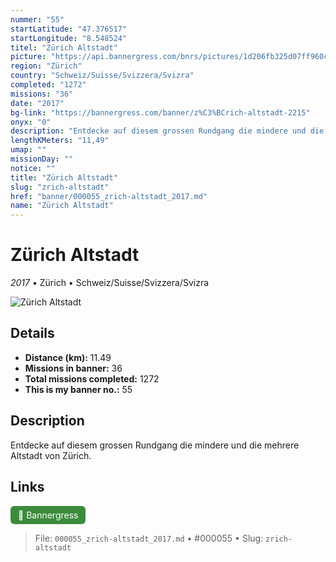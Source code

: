 ```yaml
---
nummer: "55"
startLatitude: "47.376517"
startLongitude: "8.548524"
titel: "Zürich Altstadt"
picture: "https://api.bannergress.com/bnrs/pictures/1d206fb325d07ff960cb466b2ca723e1"
region: "Zürich"
country: "Schweiz/Suisse/Svizzera/Svizra"
completed: "1272"
missions: "36"
date: "2017"
bg-link: "https://bannergress.com/banner/z%C3%BCrich-altstadt-2215"
onyx: "0"
description: "Entdecke auf diesem grossen Rundgang die mindere und die mehrere Altstadt von Zürich."
lengthKMeters: "11,49"
umap: ""
missionDay: ""
notice: ""
title: "Zürich Altstadt"
slug: "zrich-altstadt"
href: "banner/000055_zrich-altstadt_2017.md"
name: "Zürich Altstadt"
---
```

# Zürich Altstadt

*2017* • Zürich • Schweiz/Suisse/Svizzera/Svizra

![Zürich Altstadt](https://api.bannergress.com/bnrs/pictures/1d206fb325d07ff960cb466b2ca723e1)



## Details
- **Distance (km):** 11.49
- **Missions in banner:** 36
- **Total missions completed:** 1272
- **This is my banner no.:** 55



## Description
Entdecke auf diesem grossen Rundgang die mindere und die mehrere Altstadt von Zürich.



## Links
<a href="https://bannergress.com/banner/z%C3%BCrich-altstadt-2215" target="_blank" style="display:inline-block;margin-right:8px;padding:6px 12px;background:#3c8b3c;color:#fff;text-decoration:none;border-radius:6px;">🔗 Bannergress</a>



> File: `000055_zrich-altstadt_2017.md`
> • #000055
> • Slug: `zrich-altstadt`
